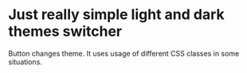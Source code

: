 # Just really simple light and dark themes switcher
Button changes theme. It uses usage of different CSS classes in some situations.
